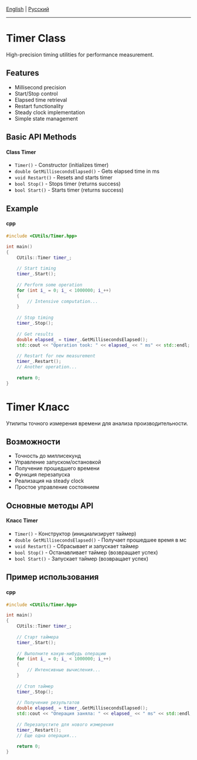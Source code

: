 [English](#en) | [Русский](#ru)

---

<a id="en"></a>
# Timer Class

High-precision timing utilities for performance measurement.

## Features
- Millisecond precision
- Start/Stop control
- Elapsed time retrieval
- Restart functionality
- Steady clock implementation
- Simple state management

## Basic API Methods
#### Class Timer
- `Timer()` - Constructor (initializes timer)
- `double GetMillisecondsElapsed()` - Gets elapsed time in ms
- `void Restart()` - Resets and starts timer
- `bool Stop()` - Stops timer (returns success)
- `bool Start()` - Starts timer (returns success)

## Example
#### cpp
```cpp
#include <CUtils/Timer.hpp>

int main()
{
    CUtils::Timer timer_;
    
    // Start timing
    timer_.Start();
    
    // Perform some operation
    for (int i_ = 0; i_ < 1000000; i_++) 
	{
        // Intensive computation...
    }
    
    // Stop timing
    timer_.Stop();
    
    // Get results
    double elapsed_ = timer_.GetMillisecondsElapsed();
    std::cout << "Operation took: " << elapsed_ << " ms" << std::endl;
    
    // Restart for new measurement
    timer_.Restart();
    // Another operation...
    
    return 0;
}
```

<a id="ru"></a>

# Timer Класс
Утилиты точного измерения времени для анализа производительности.

## Возможности
- Точность до миллисекунд
- Управление запуском/остановкой
- Получение прошедшего времени
- Функция перезапуска
- Реализация на steady clock
- Простое управление состоянием

## Основные методы API
#### Класс Timer
- `Timer()` - Конструктор (инициализирует таймер)
- `double GetMillisecondsElapsed()` - Получает прошедшее время в мс
- `void Restart()` - Сбрасывает и запускает таймер
- `bool Stop()` - Останавливает таймер (возвращает успех)
- `bool Start()` - Запускает таймер (возвращает успех)

## Пример использования
#### cpp
```cpp
#include <CUtils/Timer.hpp>

int main()
{
    CUtils::Timer timer_;
    
    // Старт таймера
    timer_.Start();
    
    // Выполните какую-нибудь операцию
    for (int i_ = 0; i_ < 1000000; i_++) 
	{
        // Интенсивные вычисления...
    }
    
    // Стоп таймер
    timer_.Stop();
    
    // Получение результатов
    double elapsed_ = timer_.GetMillisecondsElapsed();
    std::cout << "Операция заняла: " << elapsed_ << " ms" << std::endl;
    
    // Перезапустите для нового измерения
    timer_.Restart();
    // Еще одна операция...
    
    return 0;
}
```